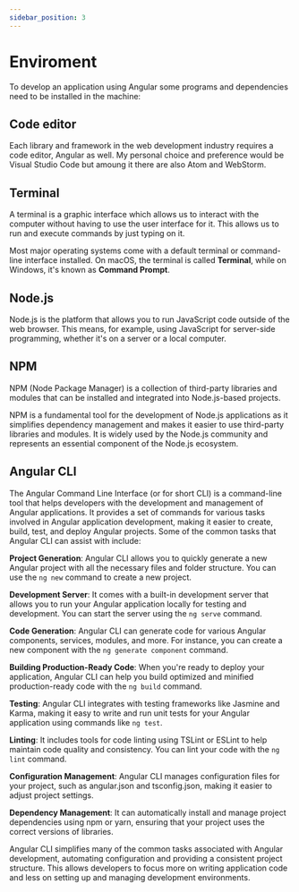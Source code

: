 ```yaml
---
sidebar_position: 3
---
```


# Enviroment

To develop an application using Angular some programs and dependencies need to be installed in the machine:

## Code editor

Each library and framework in the web development industry requires a code editor, Angular as well.
My personal choice and preference would be Visual Studio Code but amoung it there are also Atom and WebStorm.

## Terminal

A terminal is a graphic interface which allows us to interact with the computer without having to use the user interface for it. This allows us to run and execute commands by just typing on it.

Most major operating systems come with a default terminal or command-line interface installed. On macOS, the terminal is called **Terminal**, while on Windows, it's known as **Command Prompt**.

## Node.js
Node.js is the platform that allows you to run JavaScript code outside of the web browser. This means, for example, using JavaScript for server-side programming, whether it's on a server or a local computer.

## NPM
NPM (Node Package Manager) is a collection of third-party libraries and modules that can be installed and integrated into Node.js-based projects.

NPM is a fundamental tool for the development of Node.js applications as it simplifies dependency management and makes it easier to use third-party libraries and modules. It is widely used by the Node.js community and represents an essential component of the Node.js ecosystem.

## Angular CLI

The Angular Command Line Interface (or for short CLI) is a command-line tool that helps developers with the development and management of Angular applications. It provides a set of commands for various tasks involved in Angular application development, making it easier to create, build, test, and deploy Angular projects. Some of the common tasks that Angular CLI can assist with include:

**Project Generation**: Angular CLI allows you to quickly generate a new Angular project with all the necessary files and folder structure. You can use the `ng new` command to create a new project.

**Development Server**: It comes with a built-in development server that allows you to run your Angular application locally for testing and development. You can start the server using the `ng serve` command.

**Code Generation**: Angular CLI can generate code for various Angular components, services, modules, and more. For instance, you can create a new component with the `ng generate component` command.

**Building Production-Ready Code**: When you're ready to deploy your application, Angular CLI can help you build optimized and minified production-ready code with the `ng build` command.

**Testing**: Angular CLI integrates with testing frameworks like Jasmine and Karma, making it easy to write and run unit tests for your Angular application using commands like `ng test`.

**Linting**: It includes tools for code linting using TSLint or ESLint to help maintain code quality and consistency. You can lint your code with the `ng lint` command.

**Configuration Management**: Angular CLI manages configuration files for your project, such as angular.json and tsconfig.json, making it easier to adjust project settings.

**Dependency Management**: It can automatically install and manage project dependencies using npm or yarn, ensuring that your project uses the correct versions of libraries.

Angular CLI simplifies many of the common tasks associated with Angular development, automating configuration and providing a consistent project structure. This allows developers to focus more on writing application code and less on setting up and managing development environments.